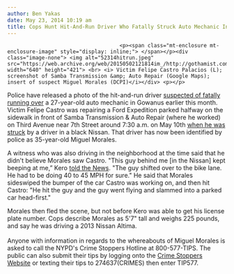 ```yaml
---
author: Ben Yakas
date: May 23, 2014 10:19 am
title: Cops Hunt Hit-And-Run Driver Who Fatally Struck Auto Mechanic In Gowanus
---
```


	
										<p><span class="mt-enclosure mt-enclosure-image" style="display: inline;"> </span></p><div class="image-none"> <img alt="52314hitrun.jpeg" src="https://web.archive.org/web/20150502121814im_/http://gothamist.com/attachments/byakas/52314hitrun.jpeg" width="640" height="421"> <br> <i> Victim Felipe Castro Palacios (L); screenshot of Samba Transmission &amp; Auto Repair (Google Maps); insert of suspect Miguel Morales (DCPI)</i></div> <p></p>

<p>Police have released a photo of the hit-and-run driver <a href="https://web.archive.org/web/20150502121814/http://gothamist.com/2014/05/10/27-yr-old_in_critical_condition_aft.php">suspected of fatally running over</a> a 27-year-old auto mechanic in Gowanus earlier this month. Victim Felipe Castro was repairing a Ford Expedition parked halfway on the sidewalk in front of Samba Transmission &amp; Auto Repair (where he worked) on Third Avenue near 7th Street around 7:30 a.m. on May 10th <a href="https://web.archive.org/web/20150502121814/http://gothamist.com/2014/05/11/auto_mechanic_dies_after_being_stru.php">when he was struck</a> by a driver in a black Nissan. That driver has now been identified by police as 35-year-old Miguel Morales.</p>

<p>A witness who was also driving in the neighborhood at the time said that he didn&apos;t believe Morales saw Castro. &quot;This guy behind me [in the Nissan] kept beeping at me,&#x201D; Kero <a href="https://web.archive.org/web/20150502121814/http://www.nydailynews.com/new-york/nyc-crime/man-clings-life-hit-and-run-accident-article-1.1787255">told the News</a>. &quot;The guy shifted over to the bike lane. He had to be doing 40 to 45 MPH for sure.&quot; He said that Morales sideswiped the bumper of the car Castro was working on, and then hit Castro: &quot;He hit the guy and the guy went flying and slammed into a parked car head-first.&quot;</p>

<p>Morales then fled the scene, but not before Kero was able to get his license plate number. Cops describe Morales as 5&apos;7&quot; tall and weighs 225 pounds, and say he was driving a 2013 Nissan Altima. <br>
 <br>
Anyone with information in regards to the whereabouts of Miguel Morales is asked to call the NYPD&apos;s Crime Stoppers Hotline at 800-577-TIPS. The public can also submit their tips by logging onto the <a href="WWW.NYPDCRIMESTOPPERS.COM">Crime Stoppers Website</a> or texting their tips to 274637(CRIMES) then enter TIP577.</p>					
										
									
				